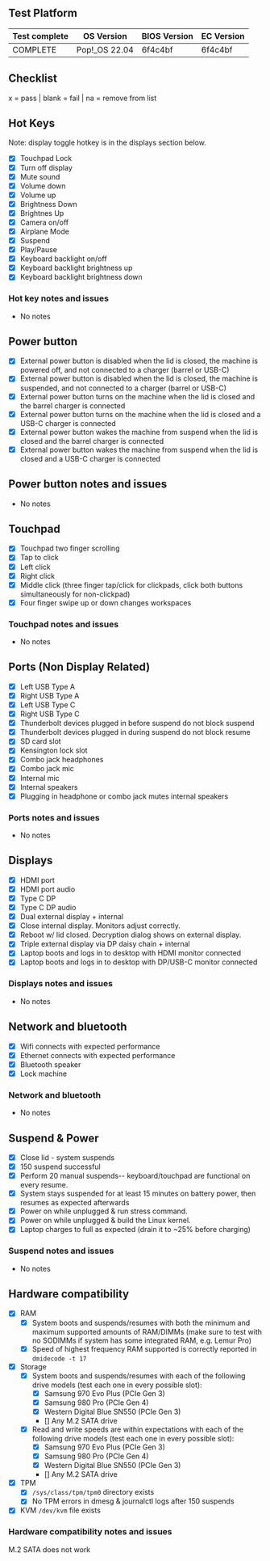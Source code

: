 ## Test Platform

| Test complete | OS Version     | BIOS Version | EC Version |
| ------------- | -------------- | ------------ | ---------- |
| COMPLETE      | Pop!\_OS 22.04 | 6f4c4bf      | 6f4c4bf    |

## Checklist
x = pass | blank = fail | na = remove from list

## Hot Keys

Note: display toggle hotkey is in the displays section below.

- [x] Touchpad Lock
- [x] Turn off display
- [x] Mute sound
- [x] Volume down
- [x] Volume up
- [x] Brightness Down
- [x] Brightnes Up
- [x] Camera on/off
- [x] Airplane Mode
- [x] Suspend
- [x] Play/Pause
- [x] Keyboard backlight on/off
- [x] Keyboard backlight brightness up
- [x] Keyboard backlight brightness down

### Hot key notes and issues

- No notes

## Power button

- [x] External power button is disabled when the lid is closed, the machine is powered off, and not connected to a charger (barrel or USB-C)
- [x] External power button is disabled when the lid is closed, the machine is suspended, and not connected to a charger (barrel or USB-C)
- [x] External power button turns on the machine when the lid is closed and the barrel charger is connected
- [x] External power button turns on the machine when the lid is closed and a USB-C charger is connected
- [x] External power button wakes the machine from suspend when the lid is closed and the barrel charger is connected
- [x] External power button wakes the machine from suspend when the lid is closed and a USB-C charger is connected

## Power button notes and issues

- No notes

## Touchpad

- [x] Touchpad two finger scrolling
- [x] Tap to click
- [x] Left click
- [x] Right click
- [x] Middle click (three finger tap/click for clickpads, click both buttons simultaneously for non-clickpad)
- [x] Four finger swipe up or down changes workspaces

### Touchpad notes and issues

- No notes

## Ports (Non Display Related)

- [x] Left USB Type A
- [x] Right USB Type A
- [x] Left USB Type C
- [x] Right USB Type C
- [x] Thunderbolt devices plugged in before suspend do not block suspend
- [x] Thunderbolt devices plugged in during suspend do not block resume
- [x] SD card slot
- [x] Kensington lock slot
- [x] Combo jack headphones
- [x] Combo jack mic
- [x] Internal mic
- [x] Internal speakers
- [x] Plugging in headphone or combo jack mutes internal speakers

### Ports notes and issues

- No notes

## Displays

- [x] HDMI port
- [x] HDMI port audio
- [x] Type C DP
- [x] Type C DP audio
- [x] Dual external display + internal
- [x] Close internal display. Monitors adjust correctly.
- [x] Reboot w/ lid closed. Decryption dialog shows on external display.
- [x] Triple external display via DP daisy chain + internal
- [x] Laptop boots and logs in to desktop with HDMI monitor connected
- [x] Laptop boots and logs in to desktop with DP/USB-C monitor connected

### Displays notes and issues

- No notes

## Network and bluetooth

- [x] Wifi connects with expected performance
- [x] Ethernet connects with expected performance
- [x] Bluetooth speaker
- [x] Lock machine

### Network and bluetooth

- No notes

## Suspend & Power

- [x] Close lid - system suspends
- [x] 150 suspend successful
- [x] Perform 20 manual suspends-- keyboard/touchpad are functional on every resume.
- [x] System stays suspended for at least 15 minutes on battery power, then resumes as expected afterwards
- [x] Power on while unplugged & run stress command.
- [x] Power on while unplugged & build the Linux kernel.
- [x] Laptop charges to full as expected (drain it to ~25% before charging)

### Suspend notes and issues

- No notes

## Hardware compatibility

- [x] RAM
    - [x] System boots and suspends/resumes with both the minimum and maximum supported amounts of RAM/DIMMs (make sure to test with no SODIMMs if system has some integrated RAM, e.g. Lemur Pro)
    - [x] Speed of highest frequency RAM supported is correctly reported in `dmidecode -t 17`
- [x] Storage
    - [x] System boots and suspends/resumes with each of the following drive models (test each one in every possible slot):
        - [x] Samsung 970 Evo Plus (PCIe Gen 3)
        - [x] Samsung 980 Pro (PCIe Gen 4)
        - [x] Western Digital Blue SN550 (PCIe Gen 3)
        - [] Any M.2 SATA drive
    - [x] Read and write speeds are within expectations with each of the following drive models (test each one in every possible slot):
        - [x] Samsung 970 Evo Plus (PCIe Gen 3)
        - [x] Samsung 980 Pro (PCIe Gen 4)
        - [x] Western Digital Blue SN550 (PCIe Gen 3)
        - [] Any M.2 SATA drive
- [x] TPM
    - [x] `/sys/class/tpm/tpm0` directory exists
    - [x] No TPM errors in dmesg & journalctl logs after 150 suspends
- [x] KVM `/dev/kvm` file exists

### Hardware compatibility notes and issues

M.2 SATA does not work
